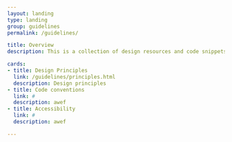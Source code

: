 ```yaml
---
layout: landing
type: landing
group: guidelines
permalink: /guidelines/

title: Overview
description: This is a collection of design resources and code snippets for Swyfft.com.  Get started with one of our quick hits below or you can explore the system through the left sidebar.

cards:
- title: Design Principles
  link: /guidelines/principles.html
  description: Design principles
- title: Code conventions
  link: #
  description: awef
- title: Accessibility
  link: #
  description: awef

---
```



